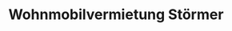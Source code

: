 ---
title: "Wohnmobilvermietung Störmer"
url: /bielefeld/wohnmobilvermietung-stoermer/
shop: Mieten
---